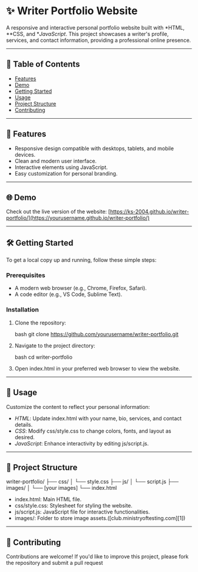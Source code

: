 
# ✨ Writer Portfolio Website

A responsive and interactive personal portfolio website built with *HTML, **CSS, and **JavaScript*. This project showcases a writer's profile, services, and contact information, providing a professional online presence.

---

## 📄 Table of Contents

* [Features](#features)
* [Demo](#demo)
* [Getting Started](#getting-started)
* [Usage](#usage)
* [Project Structure](#project-structure)
* [Contributing](#contributing)

---

## 🚀 Features

* Responsive design compatible with desktops, tablets, and mobile devices.
* Clean and modern user interface.
* Interactive elements using JavaScript.
* Easy customization for personal branding.

---

## 🌐 Demo

Check out the live version of the website: [https://ks-2004.github.io/writer-portfolio/](https://yourusername.github.io/writer-portfolio/)

---

## 🛠 Getting Started

To get a local copy up and running, follow these simple steps:

### Prerequisites

* A modern web browser (e.g., Chrome, Firefox, Safari).
* A code editor (e.g., VS Code, Sublime Text).

### Installation

1. Clone the repository:

   bash
   git clone https://github.com/yourusername/writer-portfolio.git
   



2. Navigate to the project directory:

   bash
   cd writer-portfolio
   



3. Open index.html in your preferred web browser to view the website.

---

## 📌 Usage

Customize the content to reflect your personal information:

* *HTML*: Update index.html with your name, bio, services, and contact details.
* *CSS*: Modify css/style.css to change colors, fonts, and layout as desired.
* *JavaScript*: Enhance interactivity by editing js/script.js.

---

## 📁 Project Structure


writer-portfolio/
├── css/
│   └── style.css
├── js/
│   └── script.js
├── images/
│   └── [your images]
└── index.html




* index.html: Main HTML file.
* css/style.css: Stylesheet for styling the website.
* js/script.js: JavaScript file for interactive functionalities.
* images/: Folder to store image assets.([club.ministryoftesting.com][1])

---

## 🤝 Contributing

Contributions are welcome! If you'd like to improve this project, please fork the repository and submit a pull request


